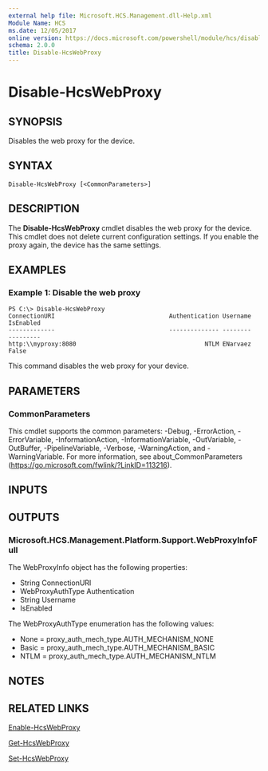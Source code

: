 ```yaml
---
external help file: Microsoft.HCS.Management.dll-Help.xml
Module Name: HCS
ms.date: 12/05/2017
online version: https://docs.microsoft.com/powershell/module/hcs/disable-hcswebproxy?view=windowsserver2012r2-ps&wt.mc_id=ps-gethelp
schema: 2.0.0
title: Disable-HcsWebProxy
---
```


# Disable-HcsWebProxy

## SYNOPSIS
Disables the web proxy for the device.

## SYNTAX

```
Disable-HcsWebProxy [<CommonParameters>]
```

## DESCRIPTION
The **Disable-HcsWebProxy** cmdlet disables the web proxy for the device.
This cmdlet does not delete current configuration settings.
If you enable the proxy again, the device has the same settings.

## EXAMPLES

### Example 1: Disable the web proxy
```
PS C:\> Disable-HcsWebProxy
ConnectionURI                                Authentication Username                                          IsEnabled
-------------                                -------------- --------                                          ---------
http:\\myproxy:8080                                    NTLM ENarvaez                                              False
```

This command disables the web proxy for your device.

## PARAMETERS

### CommonParameters
This cmdlet supports the common parameters: -Debug, -ErrorAction, -ErrorVariable, -InformationAction, -InformationVariable, -OutVariable, -OutBuffer, -PipelineVariable, -Verbose, -WarningAction, and -WarningVariable. For more information, see about_CommonParameters (https://go.microsoft.com/fwlink/?LinkID=113216).

## INPUTS

## OUTPUTS

### Microsoft.HCS.Management.Platform.Support.WebProxyInfoFull
The WebProxyInfo object has the following properties:

- String ConnectionURI
- WebProxyAuthType Authentication 
- String Username 
- IsEnabled

The WebProxyAuthType enumeration has the following values:

- None = proxy_auth_mech_type.AUTH_MECHANISM_NONE
- Basic = proxy_auth_mech_type.AUTH_MECHANISM_BASIC
- NTLM = proxy_auth_mech_type.AUTH_MECHANISM_NTLM

## NOTES

## RELATED LINKS

[Enable-HcsWebProxy](./Enable-HcsWebProxy.md)

[Get-HcsWebProxy](./Get-HcsWebProxy.md)

[Set-HcsWebProxy](./Set-HcsWebProxy.md)

